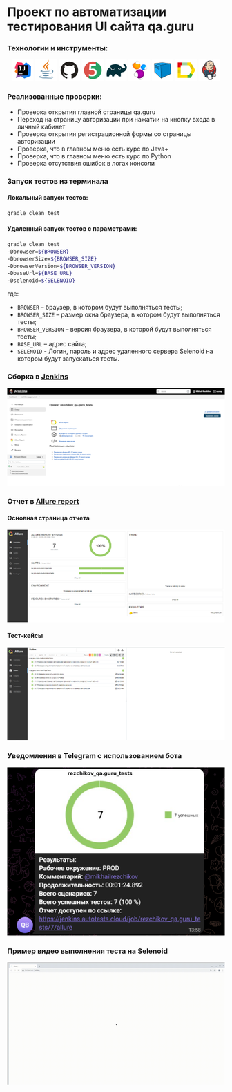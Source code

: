 # Проект по автоматизации тестирования UI сайта qa.guru

### Технологии и инструменты:
<p align="center">
<img src="images/logos/Intelij_IDEA.svg" width="50" height="50"  alt="IDEA"/>
<img src="images/logos/Java.svg" width="50" height="50"  alt="Java"/>
<img src="images/logos/Github.svg" width="50" height="50"  alt="Github"/>
<img src="images/logos/JUnit5.svg" width="50" height="50"  alt="JUnit 5"/>
<img src="images/logos/Gradle.svg" width="50" height="50"  alt="Gradle"/>
<img src="images/logos/Selenide.svg" width="50" height="50"  alt="Selenide"/>
<img src="images/logos/Selenoid.svg" width="50" height="50"  alt="Selenoid"/>
<img src="images/logos/Allure_Report.svg" width="50" height="50"  alt="Allure_Report"/>
<img src="images/logos/Jenkins.svg" width="50" height="50"  alt="Jenkins"/>
</p>

### Реализованные проверки:
* Проверка открытия главной страницы qa.guru
* Переход на страницу авторизации при нажатии на кнопку входа в личный кабинет
* Проверка открытия регистрационной формы со страницы авторизации
* Проверка, что в главном меню есть курс по Java+
* Проверка, что в главном меню есть курс по Python
* Проверка отсутствия ошибок в логах консоли

### Запуск тестов из терминала
#### Локальный запуск тестов:
```bash
gradle clean test
```

#### Удаленный запуск тестов с параметрами:

```bash
gradle clean test
-Dbrowser=${BROWSER}
-DbrowserSize=${BROWSER_SIZE}
-DbrowserVersion=${BROWSER_VERSION}
-DbaseUrl=${BASE_URL}
-Dselenoid=${SELENOID}
```
где: 

- <code>BROWSER</code> – браузер, в котором будут выполняться тесты;
- <code>BROWSER_SIZE</code> – размер окна браузера, в котором будут выполняться тесты;
- <code>BROWSER_VERSION</code> – версия браузера, в которой будут выполняться тесты;
- <code>BASE_URL</code> – адрес сайта;
- <code>SELENOID</code> - Логин, пароль и адрес удаленного сервера Selenoid на котором будут запускаться тесты.

### Сборка в [Jenkins](https://jenkins.autotests.cloud/job/rezchikov_qa.guru_tests)
<p align="center">
<img title="Jenkins Build" src="images/screens/Jenkins.png">
</p>

### Отчет в [Allure report](https://jenkins.autotests.cloud/job/rezchikov_qa.guru_tests/7/allure/)
#### Основная страница отчета
<p align="center">
<img title="Jenkins Build" src="images/screens/Allure-report.png">
</p>

#### Тест-кейсы
<p align="center">
<img title="Jenkins Build" src="images/screens/Allure-tests.png">
</p>

### Уведомления в Telegram с использованием бота
<p align="center">
<img title="Jenkins Build" src="images/screens/Telegram.png">
</p>

### Пример видео выполнения теста на Selenoid
<p align="center">
  <img title="Selenoid Video" src="images/screens/Video.gif">
</p>
